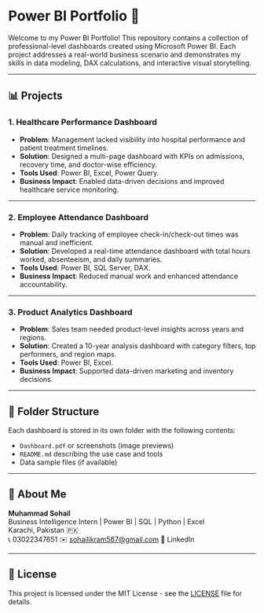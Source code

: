 # Power BI Portfolio 🚀

Welcome to my Power BI Portfolio! This repository contains a collection of professional-level dashboards created using Microsoft Power BI. Each project addresses a real-world business scenario and demonstrates my skills in data modeling, DAX calculations, and interactive visual storytelling.

---

## 📊 Projects

### 1. **Healthcare Performance Dashboard**
- **Problem**: Management lacked visibility into hospital performance and patient treatment timelines.
- **Solution**: Designed a multi-page dashboard with KPIs on admissions, recovery time, and doctor-wise efficiency.
- **Tools Used**: Power BI, Excel, Power Query.
- **Business Impact**: Enabled data-driven decisions and improved healthcare service monitoring.

---

### 2. **Employee Attendance Dashboard**
- **Problem**: Daily tracking of employee check-in/check-out times was manual and inefficient.
- **Solution**: Developed a real-time attendance dashboard with total hours worked, absenteeism, and daily summaries.
- **Tools Used**: Power BI, SQL Server, DAX.
- **Business Impact**: Reduced manual work and enhanced attendance accountability.

---

### 3. **Product Analytics Dashboard**
- **Problem**: Sales team needed product-level insights across years and regions.
- **Solution**: Created a 10-year analysis dashboard with category filters, top performers, and region maps.
- **Tools Used**: Power BI, Excel.
- **Business Impact**: Supported data-driven marketing and inventory decisions.

---

## 📁 Folder Structure
Each dashboard is stored in its own folder with the following contents:
- `Dashboard.pdf` or screenshots (image previews)
- `README.md` describing the use case and tools
- Data sample files (if available)

---

## 💼 About Me

**Muhammad Sohail**  
Business Intelligence Intern | Power BI | SQL | Python | Excel  
Karachi, Pakistan 🇵🇰  
📞 03022347651
✉️ sohailikram567@gmail.com
🔗 LinkedIn



---

## 📄 License

This project is licensed under the MIT License - see the [LICENSE](LICENSE) file for details.
